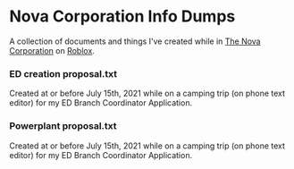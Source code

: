# Nova Corporation Info Dumps

A collection of documents and things I've created while in [The Nova Corporation](https://github.com/Meta-Method) on [Roblox](https://www.roblox.com/groups/4965800/Nova-Corporation#!/about).

### ED creation proposal.txt
Created at or before July 15th, 2021 while on a camping trip (on phone text editor) for my ED Branch Coordinator Application.

### Powerplant proposal.txt
Created at or before July 15th, 2021 while on a camping trip (on phone text editor) for my ED Branch Coordinator Application.
